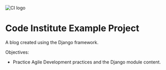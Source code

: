 ![CI logo](https://codeinstitute.s3.amazonaws.com/fullstack/ci_logo_small.png)

# Code Institute Example Project

A blog created using the Django framework.

Objectives:

- Practice Agile Development practices and the Django module content.
